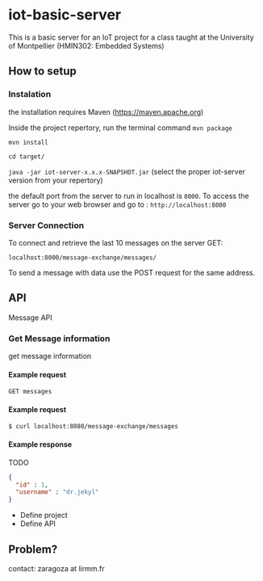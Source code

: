 # iot-basic-server
This is a basic server for an IoT project for a class taught at the University of Montpellier (HMIN302: Embedded Systems)

## How to setup
### Instalation
the installation requires Maven (https://maven.apache.org)

Inside the project repertory, run the terminal command ```mvn package``` 

```mvn install```

```cd target/```

```java -jar iot-server-x.x.x-SNAPSHOT.jar```
(select the proper iot-server version from your repertory)

the default port from the server to run in localhost is ```8000```. To access the server go to your web browser and go to : ```http://localhost:8000```

### Server Connection

To connect and retrieve the last 10 messages on the server GET:

```localhost:8000/message-exchange/messages/```

To send a message with data use the POST request for the same address.

## API

Message API

### Get Message information

get message information

#### Example request

```endpoint
GET messages
```

#### Example request

```curl
$ curl localhost:8080/message-exchange/messages
```

#### Example response
TODO
```json
{
  "id" : 1,
  "username" : "dr.jekyl"
}
```

- Define project
- Define API

## Problem?

contact: zaragoza at lirmm.fr

